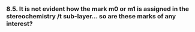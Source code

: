 ### 8.5. It is not evident how the mark m0 or m1 is assigned in the stereochemistry /t sub-layer… so are these marks of any interest?


